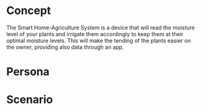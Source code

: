 # Concept
The Smart Home-Agriculture System is a device that will read the moisture level of your plants and irrigate them accordingly to keep them at their optimal moisture levels. This will make the tending of the plants easier on the owner, providing also data through an app. 

# Persona

# Scenario
